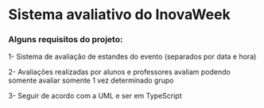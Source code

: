 # Sistema avaliativo do InovaWeek

 ### Alguns requisitos do projeto:

1-	Sistema de avaliação de estandes do evento (separados por data e hora)

2-	Avaliações realizadas por alunos e professores avaliam podendo somente avaliar somente 1 vez determinado grupo

3-	Seguir de acordo com a UML e ser em TypeScript
